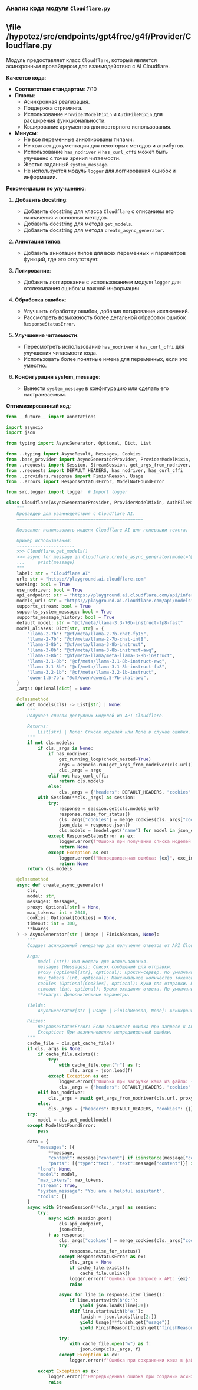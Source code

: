 ### **Анализ кода модуля `Cloudflare.py`**

## \file /hypotez/src/endpoints/gpt4free/g4f/Provider/Cloudflare.py

Модуль предоставляет класс `Cloudflare`, который является асинхронным провайдером для взаимодействия с AI Cloudflare.

**Качество кода**:
- **Соответствие стандартам**: 7/10
- **Плюсы**:
  - Асинхронная реализация.
  - Поддержка стриминга.
  - Использование `ProviderModelMixin` и `AuthFileMixin` для расширения функциональности.
  - Кэширование аргументов для повторного использования.
- **Минусы**:
  - Не все переменные аннотированы типами.
  - Не хватает документации для некоторых методов и атрибутов.
  - Использование `has_nodriver` и `has_curl_cffi` может быть улучшено с точки зрения читаемости.
  - Жестко заданный `system_message`.
  - Не используется модуль `logger` для логгирования ошибок и информации.

**Рекомендации по улучшению**:

1. **Добавить docstring**:
   - Добавить docstring для класса `Cloudflare` с описанием его назначения и основных методов.
   - Добавить docstring для метода `get_models`.
   - Добавить docstring для метода `create_async_generator`.

2. **Аннотации типов**:
   - Добавить аннотации типов для всех переменных и параметров функций, где это отсутствует.

3. **Логирование**:
   - Добавить логгирование с использованием модуля `logger` для отслеживания ошибок и важной информации.

4. **Обработка ошибок**:
   - Улучшить обработку ошибок, добавив логирование исключений.
   - Рассмотреть возможность более детальной обработки ошибок `ResponseStatusError`.

5. **Улучшение читаемости**:
   - Пересмотреть использование `has_nodriver` и `has_curl_cffi` для улучшения читаемости кода.
   - Использовать более понятные имена для переменных, если это уместно.

6. **Конфигурация system_message**:
   - Вынести `system_message` в конфигурацию или сделать его настраиваемым.

**Оптимизированный код**:

```python
from __future__ import annotations

import asyncio
import json

from typing import AsyncGenerator, Optional, Dict, List

from ..typing import AsyncResult, Messages, Cookies
from .base_provider import AsyncGeneratorProvider, ProviderModelMixin, AuthFileMixin, get_running_loop
from ..requests import Session, StreamSession, get_args_from_nodriver, raise_for_status, merge_cookies
from ..requests import DEFAULT_HEADERS, has_nodriver, has_curl_cffi
from ..providers.response import FinishReason, Usage
from ..errors import ResponseStatusError, ModelNotFoundError

from src.logger import logger  # Import logger

class Cloudflare(AsyncGeneratorProvider, ProviderModelMixin, AuthFileMixin):
    """
    Провайдер для взаимодействия с Cloudflare AI.
    ================================================

    Позволяет использовать модели Cloudflare AI для генерации текста.

    Пример использования:
    ----------------------
    >>> Cloudflare.get_models()
    >>> async for message in Cloudflare.create_async_generator(model='@cf/meta/llama-3.3-70b-instruct-fp8-fast', messages=[{'role': 'user', 'content': 'Hello'}]):
    ...     print(message)
    """
    label: str = "Cloudflare AI"
    url: str = "https://playground.ai.cloudflare.com"
    working: bool = True
    use_nodriver: bool = True
    api_endpoint: str = "https://playground.ai.cloudflare.com/api/inference"
    models_url: str = "https://playground.ai.cloudflare.com/api/models"
    supports_stream: bool = True
    supports_system_message: bool = True
    supports_message_history: bool = True
    default_model: str = "@cf/meta/llama-3.3-70b-instruct-fp8-fast"
    model_aliases: Dict[str, str] = {       
        "llama-2-7b": "@cf/meta/llama-2-7b-chat-fp16",
        "llama-2-7b": "@cf/meta/llama-2-7b-chat-int8",
        "llama-3-8b": "@cf/meta/llama-3-8b-instruct",
        "llama-3-8b": "@cf/meta/llama-3-8b-instruct-awq",
        "llama-3-8b": "@hf/meta-llama/meta-llama-3-8b-instruct",
        "llama-3.1-8b": "@cf/meta/llama-3.1-8b-instruct-awq",
        "llama-3.1-8b": "@cf/meta/llama-3.1-8b-instruct-fp8",
        "llama-3.2-1b": "@cf/meta/llama-3.2-1b-instruct",
        "qwen-1.5-7b": "@cf/qwen/qwen1.5-7b-chat-awq",
    }
    _args: Optional[dict] = None

    @classmethod
    def get_models(cls) -> List[str] | None:
        """
        Получает список доступных моделей из API Cloudflare.

        Returns:
            List[str] | None: Список моделей или None в случае ошибки.
        """
        if not cls.models:
            if cls._args is None:
                if has_nodriver:
                    get_running_loop(check_nested=True)
                    args = asyncio.run(get_args_from_nodriver(cls.url))
                    cls._args = args
                elif not has_curl_cffi:
                    return cls.models
                else:
                    cls._args = {"headers": DEFAULT_HEADERS, "cookies": {}}
            with Session(**cls._args) as session:
                try:
                    response = session.get(cls.models_url)
                    response.raise_for_status()
                    cls._args["cookies"] = merge_cookies(cls._args["cookies"], response)
                    json_data = response.json()
                    cls.models = [model.get("name") for model in json_data.get("models")]
                except ResponseStatusError as ex:
                    logger.error(f"Ошибка при получении списка моделей: {ex}", exc_info=True)
                    return None
                except Exception as ex:
                    logger.error(f"Непредвиденная ошибка: {ex}", exc_info=True)
                    return None
        return cls.models

    @classmethod
    async def create_async_generator(
        cls,
        model: str,
        messages: Messages,
        proxy: Optional[str] = None,
        max_tokens: int = 2048,
        cookies: Optional[Cookies] = None,
        timeout: int = 300,
        **kwargs
    ) -> AsyncGenerator[str | Usage | FinishReason, None]:
        """
        Создает асинхронный генератор для получения ответов от API Cloudflare.

        Args:
            model (str): Имя модели для использования.
            messages (Messages): Список сообщений для отправки.
            proxy (Optional[str], optional): Прокси-сервер. По умолчанию None.
            max_tokens (int, optional): Максимальное количество токенов в ответе. По умолчанию 2048.
            cookies (Optional[Cookies], optional): Куки для отправки. По умолчанию None.
            timeout (int, optional): Время ожидания ответа. По умолчанию 300.
            **kwargs: Дополнительные параметры.

        Yields:
            AsyncGenerator[str | Usage | FinishReason, None]: Асинхронный генератор, возвращающий текст, информацию об использовании и причину завершения.

        Raises:
            ResponseStatusError: Если возникает ошибка при запросе к API.
            Exception: При возникновении непредвиденной ошибки.
        """
        cache_file = cls.get_cache_file()
        if cls._args is None:
            if cache_file.exists():
                try:
                    with cache_file.open("r") as f:
                        cls._args = json.load(f)
                except Exception as ex:
                    logger.error(f"Ошибка при загрузке кэша из файла: {ex}", exc_info=True)
                    cls._args = {"headers": DEFAULT_HEADERS, "cookies": {}}  # Fallback to default
            elif has_nodriver:
                cls._args = await get_args_from_nodriver(cls.url, proxy, timeout, cookies)
            else:
                cls._args = {"headers": DEFAULT_HEADERS, "cookies": {}}
        try:
            model = cls.get_model(model)
        except ModelNotFoundError:
            pass

        data = {
            "messages": [{
                **message,
                "content": message["content"] if isinstance(message["content"], str) else "",
                "parts": [{"type":"text", "text":message["content"]}] if isinstance(message["content"], str) else message} for message in messages],
            "lora": None,
            "model": model,
            "max_tokens": max_tokens,
            "stream": True,
            "system_message": "You are a helpful assistant",
            "tools": []
        }
        async with StreamSession(**cls._args) as session:
            try:
                async with session.post(
                    cls.api_endpoint,
                    json=data,
                ) as response:
                    cls._args["cookies"] = merge_cookies(cls._args["cookies"] , response)
                    try:
                        response.raise_for_status()
                    except ResponseStatusError as ex:
                        cls._args = None
                        if cache_file.exists():
                            cache_file.unlink()
                        logger.error(f"Ошибка при запросе к API: {ex}", exc_info=True)
                        raise

                    async for line in response.iter_lines():
                        if line.startswith(b'0:'):
                            yield json.loads(line[2:])
                        elif line.startswith(b'e:'):
                            finish = json.loads(line[2:])
                            yield Usage(**finish.get("usage"))
                            yield FinishReason(finish.get("finishReason"))

                    try:
                        with cache_file.open("w") as f:
                            json.dump(cls._args, f)
                    except Exception as ex:
                        logger.error(f"Ошибка при сохранении кэша в файл: {ex}", exc_info=True)

            except Exception as ex:
                logger.error(f"Непредвиденная ошибка при создании асинхронного генератора: {ex}", exc_info=True)
                raise
